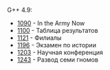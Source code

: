 G++ 4.9:

- [1090](1090/main.cpp) - In the Army Now
- [1100](1100/main.cpp) - Таблица результатов
- [1121](1121/main.cpp) - Филиалы
- [1196](1196/main.cpp) - Экзамен по истории
- [1203](1203/main.cpp) - Научная конференция
- [1243](1243/main.cpp) - Развод семи гномов
